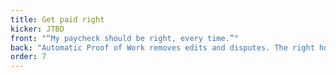 ```yaml
---
title: Get paid right
kicker: JTBD
front: "“My paycheck should be right, every time.”"
back: "Automatic Proof of Work removes edits and disputes. The right hours are counted the first time."
order: 7
---
```

